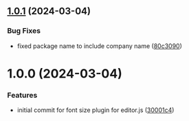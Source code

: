 ## [1.0.1](https://github.com/softkitit/editorjs-inline-font-size/compare/v1.0.0...v1.0.1) (2024-03-04)


### Bug Fixes

* fixed package name to include company name ([80c3090](https://github.com/softkitit/editorjs-inline-font-size/commit/80c30901ae8feb5910d16c89014eafda3d80112e))

# 1.0.0 (2024-03-04)


### Features

* initial commit for font size plugin for editor.js ([30001c4](https://github.com/softkitit/editorjs-inline-font-size/commit/30001c4e21679c6c85e56877f821b0d542d94628))
